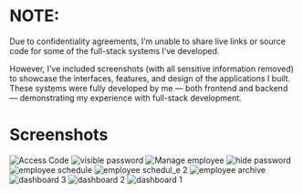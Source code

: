# NOTE:
Due to confidentiality agreements, I’m unable to share live links or source code for some of the full-stack systems I’ve developed.

However, I’ve included screenshots (with all sensitive information removed) to showcase the interfaces, features, and design of the applications I built. These systems were fully developed by me — both frontend and backend — demonstrating my experience with full-stack development.

# Screenshots

![Access Code](https://github.com/user-attachments/assets/810fd669-1192-4636-9bf9-f5c8e1370ebd)
![visible password](https://github.com/user-attachments/assets/e3cf2792-ac20-4ea9-9bca-d1fc6be01e1e)
![Manage employee](https://github.com/user-attachments/assets/23df935e-17fc-45f4-bf85-7456f8e6a0b8)
![hide password](https://github.com/user-attachments/assets/deeb18a6-5aa0-4934-aadd-be61930107ae)
![employee schedule](https://github.com/user-attachments/assets/6ef3dc03-1408-4398-a0a7-8ab778775634)
![employee schedul_e 2](https://github.com/user-attachments/assets/5bf0138d-0d3c-4cac-85a4-aea0b6e6c6e8)
![employee archive](https://github.com/user-attachments/assets/de51e1f1-a95a-4a01-9705-95d64ca85927)
![dashboard 3](https://github.com/user-attachments/assets/7f1190fa-9cba-4cdf-8bde-a946d3d44f8f)
![dashboard 2](https://github.com/user-attachments/assets/76074ec1-2dec-427b-974d-9077b7804e33)
![dashboard 1](https://github.com/user-attachments/assets/be8910af-55a5-4b56-ba17-bacdfecf1b74)
